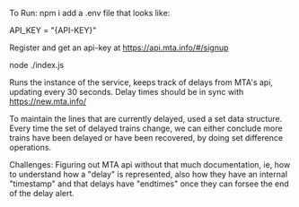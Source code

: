 To Run:
npm i
add a .env file that looks like: 

API_KEY = "{API-KEY}"

Register and get an api-key at https://api.mta.info/#/signup

node ./index.js



Runs the instance of the service, keeps track of delays from MTA's api, updating every 30 seconds.
Delay times should be in sync with https://new.mta.info/

To maintain the lines that are currently delayed, used a set data structure. Every time the set of delayed
trains change, we can either conclude more trains have been delayed or have been recovered, by doing set 
difference operations.


Challenges:
Figuring out MTA api without that much documentation, ie, how to understand how a "delay" is represented, also how 
they have an internal "timestamp" and that delays have "endtimes" once they can forsee the end of the delay alert.